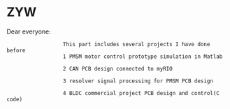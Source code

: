 # ZYW

Dear everyone:

                      This part includes several projects I have done before
                      1 PMSM motor control prototype simulation in Matlab
                      
                      2 CAN PCB design connected to myRIO
                      
                      3 resolver signal processing for PMSM PCB design
                      
                      4 BLDC commercial project PCB design and control(C code)

